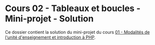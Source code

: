 # Cours 02 - Tableaux et boucles - Mini-projet - Solution

Ce dossier contient la solution du mini-projet du cours
[01 - Modalités de l'unité d'enseignement et introduction à PHP](../../README.md).
